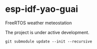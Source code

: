 # esp-idf-yao-guai

FreeRTOS weather meteostation

The project is under active development.

```git submodule update --init --recursive```